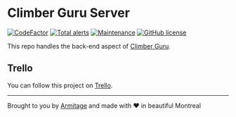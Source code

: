 # Climber Guru Server

[![CodeFactor](https://www.codefactor.io/repository/github/armitage35/climber.guru-api/badge)](https://www.codefactor.io/repository/github/armitage35/climber.guru-api)
[![Total alerts](https://img.shields.io/lgtm/alerts/g/Armitage35/climber.guru-api.svg?logo=lgtm&logoWidth=18)](https://lgtm.com/projects/g/Armitage35/climber.guru-api/alerts/)
[![Maintenance](https://img.shields.io/badge/Maintained%3F-yes-green.svg)](https://github.com/Armitage35/climber.guru-api/graphs/commit-activity)
[![GitHub license](https://img.shields.io/github/license/Naereen/StrapDown.js.svg)](https://github.com/Armitage35/climber.guru-api/blob/dev/LICENSE)

This repo handles the back-end aspect of [Climber Guru](https://climber.guru).

## Trello

You can follow this project on [Trello](https://trello.com/b/auJab1kZ).

----
Brought to you by [Armitage](https://armitageweb.net) and made with :heart: in beautiful Montreal
